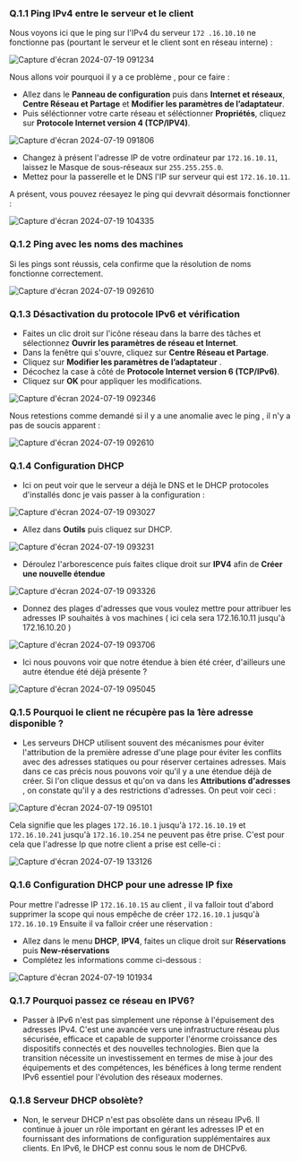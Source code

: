 ### Q.1.1 Ping IPv4 entre le serveur et le client

Nous voyons ici que le ping sur l'IPv4 du serveur `172 .16.10.10` ne fonctionne pas (pourtant le serveur et le client sont en réseau interne) :

![Capture d'écran 2024-07-19 091234](https://github.com/user-attachments/assets/217d3577-c9b6-49eb-86e7-51ca616c16c6)

Nous allons voir pourquoi il y a ce problème , pour ce faire : 

 - Allez dans le **Panneau de configuration** puis dans **Internet et réseaux**, **Centre Réseau et Partage** et **Modifier les paramètres de l’adaptateur**.
 - Puis séléctionner votre carte réseau et séléctionner **Propriétés**, cliquez sur **Protocole Internet version 4 (TCP/IPV4)**.

![Capture d'écran 2024-07-19 091806](https://github.com/user-attachments/assets/bd51bcc6-82bf-4e2e-992f-87d4df07a359)

- Changez à présent l'adresse IP de votre ordinateur par `172.16.10.11`, laissez le Masque de sous-réseaux sur `255.255.255.0`.
- Mettez pour la passerelle et le DNS l'IP sur serveur qui est `172.16.10.11`.

A présent, vous pouvez réesayez le ping qui devvrait désormais fonctionner :

![Capture d'écran 2024-07-19 104335](https://github.com/user-attachments/assets/93ad3edd-3fb3-4997-885d-d38af5c4562e)

### Q.1.2 Ping avec les noms des machines 

Si les pings sont réussis, cela confirme que la résolution de noms fonctionne correctement.

![Capture d'écran 2024-07-19 092610](https://github.com/user-attachments/assets/020b0e21-c8e3-4df4-a794-80d241a1fd51)

### Q.1.3 Désactivation du protocole IPv6 et vérification

   - Faites un clic droit sur l'icône réseau dans la barre des tâches et sélectionnez **Ouvrir les paramètres de réseau et Internet**.
   - Dans la fenêtre qui s'ouvre, cliquez sur **Centre Réseau et Partage**.
   - Cliquez sur **Modifier les paramètres de l’adaptateur** .
   - Décochez la case à côté de **Protocole Internet version 6 (TCP/IPv6)**.
   - Cliquez sur **OK** pour appliquer les modifications.

![Capture d'écran 2024-07-19 092346](https://github.com/user-attachments/assets/30ae57c9-c3bd-43ef-b9c2-43e9641e9822)

Nous retestions comme demandé si il y a une anomalie avec le ping , il n'y a pas de soucis apparent :

![Capture d'écran 2024-07-19 092610](https://github.com/user-attachments/assets/020b0e21-c8e3-4df4-a794-80d241a1fd51)

### Q.1.4 Configuration DHCP

- Ici on peut voir que le serveur a déjà le DNS et le DHCP protocoles d'installés donc je vais passer à la configuration : 

![Capture d'écran 2024-07-19 093027](https://github.com/user-attachments/assets/358c4c44-8b1b-400e-9f04-1871780bde19)

- Allez dans **Outils** puis cliquez sur DHCP.

![Capture d'écran 2024-07-19 093231](https://github.com/user-attachments/assets/e33ee5fd-c0a9-485b-9d4a-15b14d1e5c2f)

- Déroulez l'arborescence puis faites clique droit sur **IPV4** afin de **Créer une nouvelle étendue**

![Capture d'écran 2024-07-19 093326](https://github.com/user-attachments/assets/b88583ce-66e4-4145-8179-362bfc6f9d8f)

- Donnez des plages d'adresses que vous voulez mettre pour attribuer les adresses IP souhaités à vos machines ( ici cela sera 172.16.10.11 jusqu'à 172.16.10.20 ) 

![Capture d'écran 2024-07-19 093706](https://github.com/user-attachments/assets/c0dfd53f-7735-47be-aef9-a7ea52ac845d)

- Ici nous pouvons voir que notre étendue à bien été créer, d'ailleurs une autre étendue été déjà présente ?

![Capture d'écran 2024-07-19 095045](https://github.com/user-attachments/assets/5606d196-1598-401d-afc8-38e396802082)

### Q.1.5 Pourquoi le client ne récupère pas la 1ère adresse disponible ?

- Les serveurs DHCP utilisent souvent des mécanismes pour éviter l'attribution de la première adresse d'une plage pour éviter les conflits avec des adresses statiques ou pour réserver certaines adresses. Mais dans ce cas précis nous pouvons voir qu'il y a une étendue déjà de créer. Si l'on clique dessus et qu'on va dans les **Attributions d'adresses** , on constate qu'il y a des restrictions d'adresses. On peut voir ceci :
  
![Capture d'écran 2024-07-19 095101](https://github.com/user-attachments/assets/a559a09a-fda6-470b-b0b3-65ab7a0bff75)

Cela signifie que les plages `172.16.10.1` jusqu'à `172.16.10.19` et `172.16.10.241` jusqu'à `172.16.10.254` ne peuvent pas être prise. C'est pour cela que l'adresse Ip que notre client a prise est celle-ci :

![Capture d'écran 2024-07-19 133126](https://github.com/user-attachments/assets/83f933da-7216-48af-b0da-1ebdfe4e5646)

### Q.1.6 Configuration DHCP pour une adresse IP fixe

Pour mettre l'adresse IP  `172.16.10.15` au client , il va falloir tout d'abord supprimer la scope qui nous empêche de créer `172.16.10.1` jusqu'à `172.16.10.19` 
Ensuite il va falloir créer une réservation :
 - Allez dans le menu **DHCP**, **IPV4**, faites un clique droit sur **Réservations** puis **New-réservations**
 - Complétez les informations comme ci-dessous :
 
![Capture d'écran 2024-07-19 101934](https://github.com/user-attachments/assets/c3b47b62-215a-4476-a783-08a0ddbfa658)

### Q.1.7 Pourquoi passez ce réseau en IPV6?

- Passer à IPv6 n'est pas simplement une réponse à l'épuisement des adresses IPv4. C'est une avancée vers une infrastructure réseau plus sécurisée, efficace et capable de supporter l'énorme croissance des dispositifs connectés et des nouvelles technologies. Bien que la transition nécessite un investissement en termes de mise à jour des équipements et des compétences, les bénéfices à long terme rendent IPv6 essentiel pour l'évolution des réseaux modernes.

### Q.1.8 Serveur DHCP obsolète?

- Non, le serveur DHCP n'est pas obsolète dans un réseau IPv6. Il continue à jouer un rôle important en gérant les adresses IP et en fournissant des informations de configuration supplémentaires aux clients. En IPv6, le DHCP est connu sous le nom de DHCPv6. 


